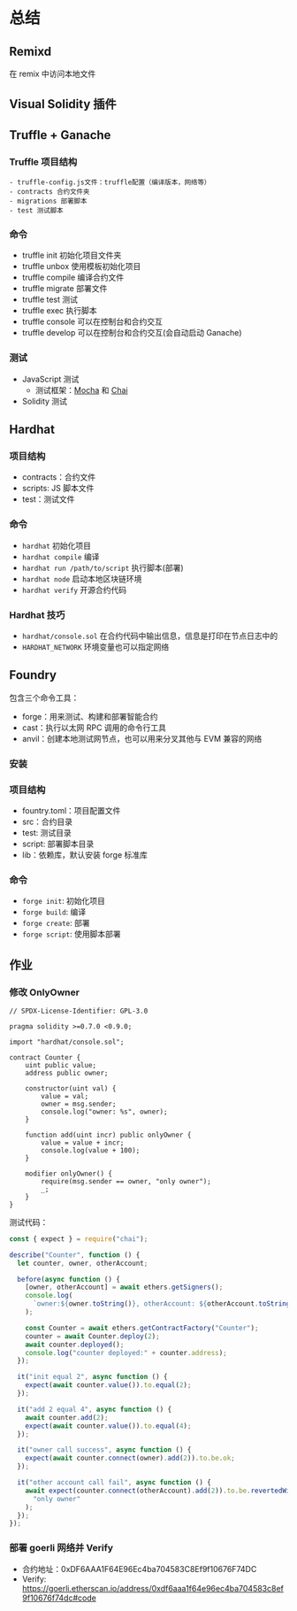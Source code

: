 # 总结

## Remixd

在 remix 中访问本地文件

## Visual Solidity 插件

## Truffle + Ganache

### Truffle 项目结构

    - truffle-config.js文件：truffle配置（编译版本，网络等）
    - contracts 合约文件夹
    - migrations 部署脚本
    - test 测试脚本

### 命令

- truffle init 初始化项目文件夹
- truffle unbox 使用模板初始化项目
- truffle compile 编译合约文件
- truffle migrate 部署文件
- truffle test 测试
- truffle exec 执行脚本
- truffle console 可以在控制台和合约交互
- truffle develop 可以在控制台和合约交互(会自动启动 Ganache)

### 测试

- JavaScript 测试
  - 测试框架：[Mocha](https://mochajs.org/) 和 [Chai](https://www.chaijs.com/)
- Solidity 测试

## Hardhat

### 项目结构

- contracts：合约文件
- scripts: JS 脚本文件
- test：测试文件

### 命令

- `hardhat` 初始化项目
- `hardhat compile` 编译
- `hardhat run /path/to/script` 执行脚本(部署)
- `hardhat node` 启动本地区块链环境
- `hardhat verify` 开源合约代码

### Hardhat 技巧

- `hardhat/console.sol` 在合约代码中输出信息，信息是打印在节点日志中的
- `HARDHAT_NETWORK` 环境变量也可以指定网络

## Foundry

包含三个命令工具：

- forge：用来测试、构建和部署智能合约
- cast：执行以太网 RPC 调用的命令行工具
- anvil：创建本地测试网节点，也可以用来分叉其他与 EVM 兼容的网络

### 安装

### 项目结构

- fountry.toml：项目配置文件
- src：合约目录
- test: 测试目录
- script: 部署脚本目录
- lib：依赖库，默认安装 forge 标准库

### 命令

- `forge init`: 初始化项目
- `forge build`: 编译
- `forge create`: 部署
- `forge script`: 使用脚本部署

## 作业

### 修改 OnlyOwner

```solidity
// SPDX-License-Identifier: GPL-3.0

pragma solidity >=0.7.0 <0.9.0;

import "hardhat/console.sol";

contract Counter {
    uint public value;
    address public owner;

    constructor(uint val) {
        value = val;
        owner = msg.sender;
        console.log("owner: %s", owner);
    }

    function add(uint incr) public onlyOwner {
        value = value + incr;
        console.log(value + 100);
    }

    modifier onlyOwner() {
        require(msg.sender == owner, "only owner");
        _;
    }
}
```

测试代码：

```js
const { expect } = require("chai");

describe("Counter", function () {
  let counter, owner, otherAccount;

  before(async function () {
    [owner, otherAccount] = await ethers.getSigners();
    console.log(
      `owner:${owner.toString()}, otherAccount: ${otherAccount.toString()}`
    );

    const Counter = await ethers.getContractFactory("Counter");
    counter = await Counter.deploy(2);
    await counter.deployed();
    console.log("counter deployed:" + counter.address);
  });

  it("init equal 2", async function () {
    expect(await counter.value()).to.equal(2);
  });

  it("add 2 equal 4", async function () {
    await counter.add(2);
    expect(await counter.value()).to.equal(4);
  });

  it("owner call success", async function () {
    expect(await counter.connect(owner).add(2)).to.be.ok;
  });

  it("other account call fail", async function () {
    await expect(counter.connect(otherAccount).add(2)).to.be.revertedWith(
      "only owner"
    );
  });
});
```

### 部署 goerli 网络并 Verify

- 合约地址：0xDF6AAA1F64E96Ec4ba704583C8Ef9f10676F74DC
- Verify: https://goerli.etherscan.io/address/0xdf6aaa1f64e96ec4ba704583c8ef9f10676f74dc#code
